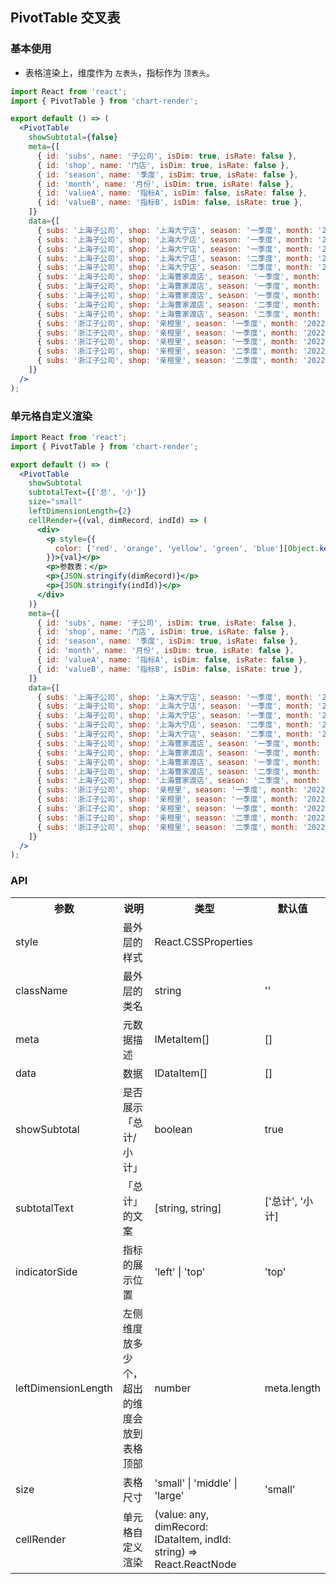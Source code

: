 ## PivotTable 交叉表

### 基本使用

- 表格渲染上，维度作为 `左表头`，指标作为 `顶表头`。

```jsx
import React from 'react';
import { PivotTable } from 'chart-render';

export default () => (
  <PivotTable
    showSubtotal={false}
    meta={[
      { id: 'subs', name: '子公司', isDim: true, isRate: false },
      { id: 'shop', name: '门店', isDim: true, isRate: false },
      { id: 'season', name: '季度', isDim: true, isRate: false },
      { id: 'month', name: '月份', isDim: true, isRate: false },
      { id: 'valueA', name: '指标A', isDim: false, isRate: false },
      { id: 'valueB', name: '指标B', isDim: false, isRate: true },
    ]}
    data={[
      { subs: '上海子公司', shop: '上海大宁店', season: '一季度', month: '2022-01', valueA: 782, valueB: 0.566 },
      { subs: '上海子公司', shop: '上海大宁店', season: '一季度', month: '2022-02', valueA: 856, valueB: 0.403 },
      { subs: '上海子公司', shop: '上海大宁店', season: '一季度', month: '2022-03', valueA: 886, valueB: 0.555 },
      { subs: '上海子公司', shop: '上海大宁店', season: '二季度', month: '2022-04', valueA: 555, valueB: 0.444 },
      { subs: '上海子公司', shop: '上海大宁店', season: '二季度', month: '2022-05', valueA: 444, valueB: 0.333 },
      { subs: '上海子公司', shop: '上海曹家渡店', season: '一季度', month: '2022-01', valueA: 922, valueB: 0.778 },
      { subs: '上海子公司', shop: '上海曹家渡店', season: '一季度', month: '2022-02', valueA: 888, valueB: 0.887 },
      { subs: '上海子公司', shop: '上海曹家渡店', season: '一季度', month: '2022-03', valueA: 879, valueB: 0.870 },
      { subs: '上海子公司', shop: '上海曹家渡店', season: '二季度', month: '2022-04', valueA: 800, valueB: 0.723 },
      { subs: '上海子公司', shop: '上海曹家渡店', season: '二季度', month: '2022-05', valueA: 813, valueB: 0.789 },
      { subs: '浙江子公司', shop: '亲橙里', season: '一季度', month: '2022-01', valueA: 500, valueB: 0.463 },
      { subs: '浙江子公司', shop: '亲橙里', season: '一季度', month: '2022-02', valueA: 833, valueB: 0.456 },
      { subs: '浙江子公司', shop: '亲橙里', season: '一季度', month: '2022-03', valueA: 821, valueB: 0.442 },
      { subs: '浙江子公司', shop: '亲橙里', season: '二季度', month: '2022-04', valueA: 834, valueB: 0.456 },
      { subs: '浙江子公司', shop: '亲橙里', season: '二季度', month: '2022-05', valueA: 803, valueB: 0.700 },
    ]}
  />
);
```

### 单元格自定义渲染

```jsx
import React from 'react';
import { PivotTable } from 'chart-render';

export default () => (
  <PivotTable
    showSubtotal
    subtotalText={['总', '小']}
    size="small"
    leftDimensionLength={2}
    cellRender={(val, dimRecord, indId) => (
      <div>
        <p style={{
          color: ['red', 'orange', 'yellow', 'green', 'blue'][Object.keys(dimRecord).length],
        }}>{val}</p>
        <p>参数表：</p>
        <p>{JSON.stringify(dimRecord)}</p>
        <p>{JSON.stringify(indId)}</p>
      </div>
    )}
    meta={[
      { id: 'subs', name: '子公司', isDim: true, isRate: false },
      { id: 'shop', name: '门店', isDim: true, isRate: false },
      { id: 'season', name: '季度', isDim: true, isRate: false },
      { id: 'month', name: '月份', isDim: true, isRate: false },
      { id: 'valueA', name: '指标A', isDim: false, isRate: false },
      { id: 'valueB', name: '指标B', isDim: false, isRate: true },
    ]}
    data={[
      { subs: '上海子公司', shop: '上海大宁店', season: '一季度', month: '2022-01', valueA: 782, valueB: 0.566 },
      { subs: '上海子公司', shop: '上海大宁店', season: '一季度', month: '2022-02', valueA: 856, valueB: 0.403 },
      { subs: '上海子公司', shop: '上海大宁店', season: '一季度', month: '2022-03', valueA: 886, valueB: 0.555 },
      { subs: '上海子公司', shop: '上海大宁店', season: '二季度', month: '2022-04', valueA: 555, valueB: 0.444 },
      { subs: '上海子公司', shop: '上海大宁店', season: '二季度', month: '2022-05', valueA: 444, valueB: 0.333 },
      { subs: '上海子公司', shop: '上海曹家渡店', season: '一季度', month: '2022-01', valueA: 922, valueB: 0.778 },
      { subs: '上海子公司', shop: '上海曹家渡店', season: '一季度', month: '2022-02', valueA: 888, valueB: 0.887 },
      { subs: '上海子公司', shop: '上海曹家渡店', season: '一季度', month: '2022-03', valueA: 879, valueB: 0.870 },
      { subs: '上海子公司', shop: '上海曹家渡店', season: '二季度', month: '2022-04', valueA: 800, valueB: 0.723 },
      { subs: '上海子公司', shop: '上海曹家渡店', season: '二季度', month: '2022-05', valueA: 813, valueB: 0.789 },
      { subs: '浙江子公司', shop: '亲橙里', season: '一季度', month: '2022-01', valueA: 500, valueB: 0.463 },
      { subs: '浙江子公司', shop: '亲橙里', season: '一季度', month: '2022-02', valueA: 833, valueB: 0.456 },
      { subs: '浙江子公司', shop: '亲橙里', season: '一季度', month: '2022-03', valueA: 821, valueB: 0.442 },
      { subs: '浙江子公司', shop: '亲橙里', season: '二季度', month: '2022-04', valueA: 834, valueB: 0.456 },
      { subs: '浙江子公司', shop: '亲橙里', season: '二季度', month: '2022-05', valueA: 803, valueB: 0.700 },
    ]}
  />
);
```

### API

<table>
  <tr>
    <th>参数</th>
    <th>说明</th>
    <th>类型</th>
    <th>默认值</th>
  </tr>
  <tr>
    <td>style</td>
    <td>最外层的样式</td>
    <td>React.CSSProperties</td>
    <td></td>
  </tr>
  <tr>
    <td>className</td>
    <td>最外层的类名</td>
    <td>string</td>
    <td>''</td>
  </tr>
  <tr>
    <td>meta</td>
    <td>元数据描述</td>
    <td>IMetaItem[]</td>
    <td>[]</td>
  </tr>
  <tr>
    <td>data</td>
    <td>数据</td>
    <td>IDataItem[]</td>
    <td>[]</td>
  </tr>
  <tr>
    <td>showSubtotal</td>
    <td>是否展示「总计/小计」</td>
    <td>boolean</td>
    <td>true</td>
  </tr>
  <tr>
    <td>subtotalText</td>
    <td>「总计」的文案</td>
    <td>[string, string]</td>
    <td>['总计', '小计]</td>
  </tr>
  <tr>
    <td>indicatorSide</td>
    <td>指标的展示位置</td>
    <td>'left' | 'top'</td>
    <td>'top'</td>
  </tr>
  <tr>
    <td>leftDimensionLength</td>
    <td>左侧维度放多少个，超出的维度会放到表格顶部</td>
    <td>number</td>
    <td>meta.length</td>
  </tr>
  <tr>
    <td>size</td>
    <td>表格尺寸</td>
    <td>'small' | 'middle' | 'large'</td>
    <td>'small'</td>
  </tr>
  <tr>
    <td>cellRender</td>
    <td>单元格自定义渲染</td>
    <td>(value: any, dimRecord: IDataItem, indId: string) => React.ReactNode</td>
    <td></td>
  </tr>
</table>